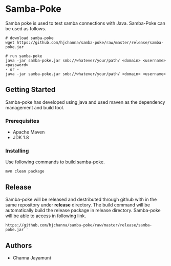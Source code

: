 # Samba-Poke
Samba poke is used to test samba connections with Java. Samba-Poke can be used as follows.

````
# download samba-poke
wget https://github.com/hjchanna/samba-poke/raw/master/release/samba-poke.jar

# run samba-poke
java -jar samba-poke.jar smb://whatever/your/path/ <domain> <username> <password> 
- or - 
java -jar samba-poke.jar smb://whatever/your/path/ <domain> <username> 
`````

## Getting Started
Samba-poke has developed using java and used maven as the dependency management and build tool. 

### Prerequisites
* Apache Maven
* JDK 1.8

### Installing

Use following commands to build samba-poke.

````
mvn clean package
````
## Release
Samba-poke will be released and destributed through github with in the same repository under **release** directory. The build command will be automatically build the release package in release directory. Samba-poke will be able to access in following link.

````
https://github.com/hjchanna/samba-poke/raw/master/release/samba-poke.jar``
````

## Authors
* Channa Jayamuni 
